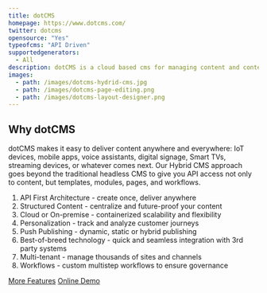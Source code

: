 ```yaml
---
title: dotCMS
homepage: https://www.dotcms.com/
twitter: dotcms
opensource: "Yes"
typeofcms: "API Driven"
supportedgenerators:
  - All
description: dotCMS is a cloud based cms for managing content and content-driven web sites and applications.
images:
  - path: /images/dotcms-hydrid-cms.jpg
  - path: /images/dotcms-page-editing.png
  - path: /images/dotcms-layout-designer.png
---
```

## Why dotCMS
dotCMS makes it easy to deliver content anywhere and everywhere: IoT devices, mobile apps, voice assistants, digital signage, Smart TVs, streaming devices, or whatever comes next. Our Hybrid CMS approach goes beyond the traditional headless CMS to give you API access not only to content, but templates, modules, pages, and workflows.

1. API First Architecture - create once, deliver anywhere
2. Structured Content - centralize and future-proof your content
3. Cloud or On-premise - containerized scalability and flexibility
4. Personalization - track and analyze customer journeys 
5. Push Publishing - dynamic, static or hybrid publishing
6. Best-of-breed technology - quick and seamless integration with 3rd party systems
7. Multi-tenant - manage thousands of sites and channels
8. Workflows - custom multistep workflows to ensure governance

[More Features](https://dotcms.com/product/features/feature-list)
[Online Demo](https://dotcms.com/demo/)
